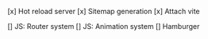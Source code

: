 [x] Hot reload server
[x] Sitemap generation
[x] Attach vite

[] JS: Router system
[] JS: Animation system
[] Hamburger
